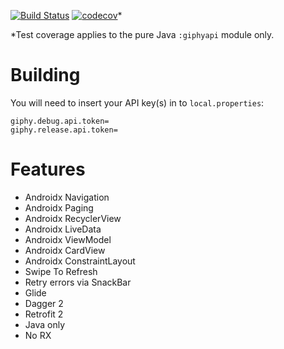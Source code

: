 [![Build Status](https://travis-ci.org/westonal/Giphy.svg?branch=master)](https://travis-ci.org/westonal/Giphy)
[![codecov](https://codecov.io/gh/westonal/Giphy/branch/master/graph/badge.svg)](https://codecov.io/gh/westonal/Giphy)*

*Test coverage applies to the pure Java `:giphyapi` module only.

Building
==

You will need to insert your API key(s) in to `local.properties`:

    giphy.debug.api.token=
    giphy.release.api.token=

Features
==

- Androidx Navigation
- Androidx Paging
- Androidx RecyclerView
- Androidx LiveData
- Androidx ViewModel
- Androidx CardView
- Androidx ConstraintLayout
- Swipe To Refresh
- Retry errors via SnackBar
- Glide
- Dagger 2
- Retrofit 2
- Java only
- No RX
